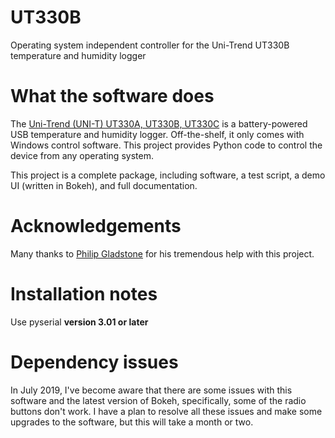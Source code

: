 # UT330B
Operating system independent controller for the Uni-Trend UT330B temperature and humidity logger

What the software does
======================

The [Uni-Trend (UNI-T) UT330A, UT330B, UT330C](http://www.uni-trend.com/Productslist_1121_1121_1121_1121.html>) is a battery-powered USB temperature and humidity logger. Off-the-shelf, it only comes with Windows control software. This project provides Python code to control the device from any operating system.

This project is a complete package, including software, a test script, a demo UI (written in Bokeh), and full documentation. 

Acknowledgements
================

Many thanks to [Philip Gladstone](https://github.com/pjsg) for his tremendous help with this project.

Installation notes
==================

Use pyserial __version 3.01 or later__

Dependency issues
=================

In July 2019, I've become aware that there are some issues with this software and the latest version of Bokeh, specifically, some of the radio buttons don't work. I have a plan to resolve all these issues and make some upgrades to the software, but this will take a month or two.
